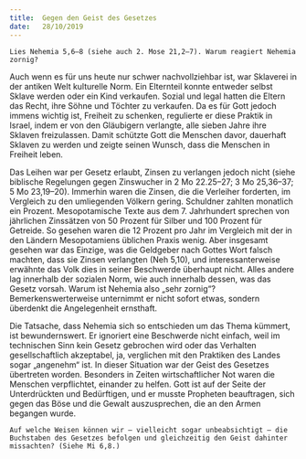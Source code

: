 ```yaml
---
title:  Gegen den Geist des Gesetzes
date:   28/10/2019
---
```


`Lies Nehemia 5,6–8 (siehe auch 2. Mose 21,2–7). Warum reagiert Nehemia zornig?`

Auch wenn es für uns heute nur schwer nachvollziehbar ist, war Sklaverei in der antiken Welt kulturelle Norm. Ein Elternteil konnte entweder selbst Sklave werden oder ein Kind verkaufen. Sozial und legal hatten die Eltern das Recht, ihre Söhne und Töchter zu verkaufen. Da es für Gott jedoch immens wichtig ist, Freiheit zu schenken, regulierte er diese Praktik in Israel, indem er von den Gläubigern verlangte, alle sieben Jahre ihre Sklaven freizulassen. Damit schützte Gott die Menschen davor, dauerhaft Sklaven zu werden und zeigte seinen Wunsch, dass die Menschen in Freiheit leben.

Das Leihen war per Gesetz erlaubt, Zinsen zu verlangen jedoch nicht (siehe biblische Regelungen gegen Zinswucher in 2 Mo 22.25–27; 3 Mo 25,36–37; 5 Mo 23,19–20). Immerhin waren die Zinsen, die die Verleiher forderten, im Vergleich zu den umliegenden Völkern gering. Schuldner zahlten monatlich ein Prozent. Mesopotamische Texte aus dem 7. Jahrhundert sprechen von jährlichen Zinssätzen von 50 Prozent für Silber und 100 Prozent für Getreide. So gesehen waren die 12 Prozent pro Jahr im Vergleich mit der in den Ländern Mesopotamiens üblichen Praxis wenig. Aber insgesamt gesehen war das Einzige, was die Geldgeber nach Gottes Wort falsch machten, dass sie Zinsen verlangten (Neh 5,10), und interessanterweise erwähnte das Volk dies in seiner Beschwerde überhaupt nicht. Alles andere lag innerhalb der sozialen Norm, wie auch innerhalb dessen, was das Gesetz vorsah. Warum ist Nehemia also „sehr zornig“? Bemerkenswerterweise unternimmt er nicht sofort etwas, sondern überdenkt die Angelegenheit ernsthaft.

Die Tatsache, dass Nehemia sich so entschieden um das Thema kümmert, ist bewundernswert. Er ignoriert eine Beschwerde nicht einfach, weil im technischen Sinn kein Gesetz gebrochen wird oder das Verhalten gesellschaftlich akzeptabel, ja, verglichen mit den Praktiken des Landes sogar „angenehm“ ist. In dieser Situation war der Geist des Gesetzes übertreten worden. Besonders in Zeiten wirtschaftlicher Not waren die Menschen verpflichtet, einander zu helfen. Gott ist auf der Seite der Unterdrückten und Bedürftigen, und er musste Propheten beauftragen, sich gegen das Böse und die Gewalt auszusprechen, die an den Armen begangen wurde.

`Auf welche Weisen können wir – vielleicht sogar unbeabsichtigt – die Buchstaben des Gesetzes befolgen und gleichzeitig den Geist dahinter missachten? (Siehe Mi 6,8.)`
